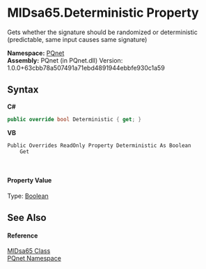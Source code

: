 # MlDsa65.Deterministic Property 
 

Gets whether the signature should be randomized or deterministic (predictable, same input causes same signature)

**Namespace:**&nbsp;<a href="fc4f881f-e121-9cf0-ed49-65bf6b5a005d">PQnet</a><br />**Assembly:**&nbsp;PQnet (in PQnet.dll) Version: 1.0.0+63cbb78a507491a71ebd4891944ebbfe930c1a59

## Syntax

**C#**<br />
``` C#
public override bool Deterministic { get; }
```

**VB**<br />
``` VB
Public Overrides ReadOnly Property Deterministic As Boolean
	Get
```

<br />

#### Property Value
Type: <a href="https://docs.microsoft.com/dotnet/api/system.boolean" target="_blank" rel="noopener noreferrer">Boolean</a>

## See Also


#### Reference
<a href="4436be29-d51e-b71b-e2db-a7440ca2c3f6">MlDsa65 Class</a><br /><a href="fc4f881f-e121-9cf0-ed49-65bf6b5a005d">PQnet Namespace</a><br />